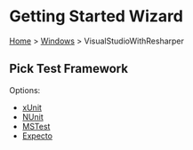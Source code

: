 # Getting Started Wizard

[Home](/docs/wiz/readme.md) > [Windows](pickide_Windows.md) > VisualStudioWithResharper

## Pick Test Framework

Options:
 * [xUnit](result_Windows_VisualStudioWithResharper_xUnit.md)
 * [NUnit](result_Windows_VisualStudioWithResharper_NUnit.md)
 * [MSTest](result_Windows_VisualStudioWithResharper_MSTest.md)
 * [Expecto](result_Windows_VisualStudioWithResharper_Expecto.md)
